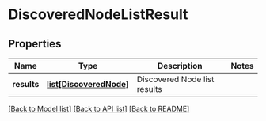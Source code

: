 # DiscoveredNodeListResult

## Properties
Name | Type | Description | Notes
------------ | ------------- | ------------- | -------------
**results** | [**list[DiscoveredNode]**](DiscoveredNode.md) | Discovered Node list results | 

[[Back to Model list]](../README.md#documentation-for-models) [[Back to API list]](../README.md#documentation-for-api-endpoints) [[Back to README]](../README.md)

